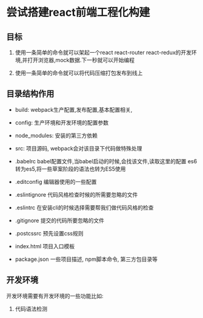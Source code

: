 # 尝试搭建react前端工程化构建

## 目标

1. 使用一条简单的命令就可以架起一个react react-router react-redux的开发环境,并打开浏览器,mock数据.下一秒就可以开始编程

1. 使用一条简单的命令就可以将代码压缩打包发布到线上

## 目录结构作用

- build:          webpack生产配置,发布配置,基本配置相关,

- config:         生产环境和开发环境的配置参数

- node_modules:   安装的第三方依赖

- src:            项目源码, webpack会对该目录下代码做特殊处理

- .babelrc        babel配置文件,当babel启动的时候,会找该文件,读取这里的配置 es6转为es5,将一些草案阶段的语法也转为ES5使用

- .editconfig     编辑器使用的一些配置

- .eslintignore   代码风格检查时候的所需要忽略的文件

- .eslintrc       在安装cli的时候选择需要帮我们做代码风格的检查

- .gitignore      提交的代码所要忽略的文件

- .postcssrc      预先设置css规则

- index.html      项目入口模板

- package.json    一些项目描述, npm脚本命令, 第三方包目录等

## 开发环境

开发环境需要有开发环境的一些功能比如:

1. 代码语法检测

